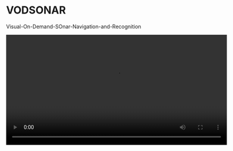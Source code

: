 # VODSONAR
Visual-On-Demand-SOnar-Navigation-and-Recognition


<video width="600" controls>
  <source src="https://raw.githubusercontent.com/pruthvi54/VODSONAR/main/assets/VODSONAR.mp4" type="video/mp4">
  Your browser does not support the video tag.
</video>
